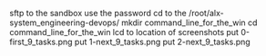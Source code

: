 sftp to the sandbox
use the password
cd to the /root/alx-system_engineering-devops/
mkdir command_line_for_the_win
cd command_line_for_the_win
lcd to location of screenshots
put 0-first_9_tasks.png
put 1-next_9_tasks.png
put 2-next_9_tasks.png
